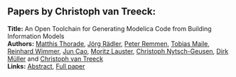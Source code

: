 <h2>Papers by Christoph van Treeck:</h2>
<p>
<b>Title:</b> An Open Toolchain for Generating Modelica Code from Building Information Models<br />
<b>Authors:</b> <a href="../authors/author_306.html">Matthis Thorade</a>, <a href="../authors/author_249.html">Jörg Rädler</a>, <a href="../authors/author_252.html">Peter Remmen</a>, <a href="../authors/author_189.html">Tobias Maile</a>, <a href="../authors/author_331.html">Reinhard Wimmer</a>, <a href="../authors/author_44.html">Jun Cao</a>, <a href="../authors/author_175.html">Moritz Lauster</a>, <a href="../authors/author_216.html">Christoph Nytsch-Geusen</a>, <a href="../authors/author_207.html">Dirk Müller</a> and <a href="../authors/author_322.html">Christoph van Treeck</a><br />
<b>Links:</b> <a href="../abstracts/abstract_41.pdf">Abstract</a>, <a href="../submissions/ecp15118383_ThoradeRadlerRemmenMaileWimmerCaoLausterNytschgeusenMullerVantreeck.pdf">Full paper</a>
</p>